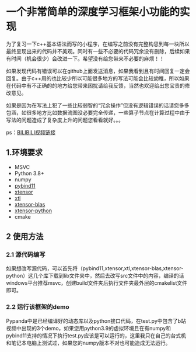 # 一个非常简单的深度学习框架小功能的实现
为了复习一下c++基本语法而写的小程序，在编写之前没有完整构思到每一块所以最终呈现出来的代码并不美观。同时有一些不必要的代码冗余没有删除，后续如果有时间（机会很少）会改进一下。希望没有给您带来不必要的麻烦！！

如果发现代码有错误可以在github上面发送消息，如果我看到且有时间回复一定会回复。由于c++用的也比较少所以可能很多地方的写法可能会比较幼稚，所以如果在代码中有不正确的的地方给您带来困扰请给我反馈，当然也欢迎给出您宝贵的修改意见。

如果是因为在写法上犯了一些比较弱智的“冗余操作”但没有逻辑错误的话请您多多包涵，如很多地方比如数据流图没必要完全传递，一些算子节点在计算过程中由于写法的问题造成了复杂度上升的问题您看看就好。。。

ps：[BILIBILI视频链接](https://www.bilibili.com/video/BV1Q24y1g7oj/?spm_id_from=333.337.search-card.all.click&vd_source=f817c0e82770e849e62c360c6d27fc4c)
## 1.环境要求

* MSVC
* Python 3.8+
* numpy
* [pybind11](https://github.com/pybind/pybind11)
* [xtensor](https://github.com/xtensor-stack/xtensor-blas)
* [xtl](https://github.com/xtensor-stack/xtl)
* [xtensor-blas](https://github.com/xtensor-stack/xtensor-blas)
* [xtensor-python](https://github.com/xtensor-stack/xtensor-python)
* cmake
## 2 使用方法
### 2.1 源代码编写
如果想改写源代码，可以首先将（pybind11,xtensor,xtl,xtensor-blas,xtensor-python）这几个库下载到lib文件夹中，然后去改写src文件中的内容，编译的话windows平台推荐msvc，创建build文件夹后执行文件夹最外层的cmakelist文件即可。
### 2.2 运行该框架的demo
Pypanda中是已经编译好的动态库以及python接口代码，在test.py中包含了b站视频中出现的3个demo，如果您用python3.9的虚拟环境且在有numpy和pybind11支持的情况下执行test.py应该是可以运行的，这里我只在自己的台式机和笔记本电脑上测试过，如果您的numpy版本不对也可能造成无法运行。

